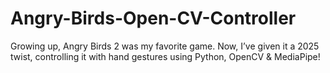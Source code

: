 # Angry-Birds-Open-CV-Controller
Growing up, Angry Birds 2 was my favorite game. Now, I’ve given it a 2025 twist, controlling it with hand gestures using Python, OpenCV &amp; MediaPipe!
